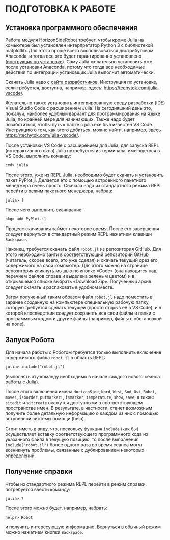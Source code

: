 # ПОДГОТОВКА К РАБОТЕ

## Установка программного обеспечения

Работа модуля HorizonSideRobot требует, чтобы кроме Julia на комьютере был установлен интерпретатор Python 3 c библиотекой matplotlib. Для этого проще всего воспользоваться дистрибутивом Anaconda, и тогда все это будет гарантированно установлено ([инструкция по установке](https://pythonru.com/baza-znanij/kak-ustanovit-anaconda-na-windows)). Саму Julia желательно установить уже после установки Anaconda, потому что тогда все необходимые действия по интеграции установщик Julia выполнит автоматически.

Скачать Julia надо с [сайта разработчиков](https://julialang.org/downloads). Инструкция по установке, если требуется, доступна, например, здесь: https://techytok.com/julia-vscode/.

Желательно также установить интегрированную среду разработки (IDE) Visual Studio Code с расширением Julia. На сегодняшний день это, пожалуй, наиболее удобный вариант для программирования на языке Julia; по крайней мере для начинающих. Также надо будет позаботиться, чтобы путь к папке с julia.exe был известен VS Code. Инструкцию о том, как этого добиться, можно найти, например, здесь https://techytok.com/julia-vscode/.

После установки VS Code с расширением для Julia, для запуска REPL (интерактивного окна) Julia потребуется из терминала, имеющегося в VS Code, выполнить команду:

    cmd> julia

После этого, уже из REPL Julia, необходимо будет скачать и установить пакет PyPlot.jl. Делается это с помощью встроенного пакетного менеджера очень просто. Сначала надо из стандартного режима REPL перейти в режим пакетного менеджера, набрав:

    julia> ]

После чего выполнить скачивание:

    pkg> add PyPlot.jl

Процесс скачивания займет некоторое время. После его завершения следует вернуться в стандартный режим REPL нажатием клавиши `Backspace`.

Наконец, требуется скачать файл `robot.jl` из репозитория GitHub. Для этого необходимо зайти в [соответствующий репозиторий GitHub](https://github.com/Vibof/Robot) (читатель, скорее всего, это уже сделал) и скачать текущий срез его содержимого на свой компьютер.  Для этого можно на странице репозитория кликнуть мышью по кнопке «Code» (она находится над перечнем файлов справа и выделена зеленым цветом) и в открывшемся списке выбрать «Download Zip». Полученный архив следует скачать и распаковать в удобном месте.

Затем полученный таким образом файл `robot.jl` надо поместить в заранее созданную на компьютере специальную рабочую папку, которую требуется сделать текущей (просто открыв её в VS Code), и в которой впоследствии следует сохранять все свои файлы и папки с программным кодом и другие файлы (например, файлы с обстановкой на поле).

## Запуск Робота

Для начала работы с Роботом требуется только выполнить включение содержимого файла `robot.jl` в область REPL:

    julia> include("robot.jl")

(выполнять эту команду необходимо в начале каждого нового сеанса работы с Julia).

После этого включения имена `HorizonSide`, `Nord`, `West`, `Sud`, `Ost`, `Robot`, `move!`, `isborder`, `putmarker!`, `ismarker`, `temperature`, `show`, `save`, а также `sitedit` и `sitcreate` окажутся доступными в соответствующем пространстве имен.  В результате, в частности, станет возможным получить более детальную информацию о каждом из них с помощью встроенной системы помощи (help).

Стоит иметь в виду, что, поскольку функция `include` (как бы) осуществляет вставку соответствующего программного кода из указанного файла в текущую позицию, то после выполнения `include("robot.jl")` более одного раза во время сеанса могут возникнуть проблемы, связанные с дублированием некоторых определений.

## Получение справки

Чтобы из стандартного режима REPL перейти в режим справки, потребуется ввести команду:

    julia> ?

После этого можно будет, например, набрать:

    help?> Robot

и получить интересующую информацию. Вернуться в обычный режим можно нажатием кнопки `Backspace`.
